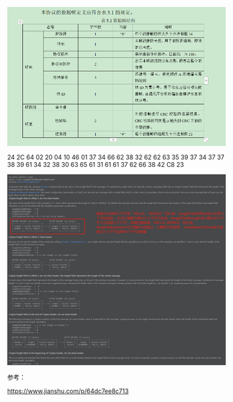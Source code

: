 ![1590487525582](media/1590487525582.png)

24 2C 64 02 20 04 10 46 01 37 34 66 62 38 32 62 62 63 35 39 37 34 37 37 38 39 61 34 32 38 30 63 65 61 31 61 61 37 62 66 38 42 C8 23

![1590487546974](media/1590487546974.png)

参考：

<https://www.jianshu.com/p/64dc7ee8c713>